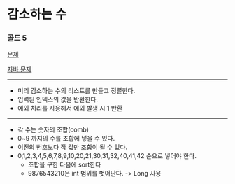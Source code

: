 # 감소하는 수
### 골드 5
[문제](https://www.acmicpc.net/problem/1038)


[자바 문제](https://github.com/SeongUk52/java-coding-test/blob/4cfe39bc45c7c7b90f8d017085d5ba8c9db7164e/src/%EB%B0%B1%ED%8A%B8%EB%9E%98%ED%82%B9/BJ1038/Main.java)

---


- 미리 감소하는 수의 리스트를 만들고 정렬한다.
- 입력된 인덱스의 값을 반환한다.
- 예외 처리를 사용해서 예외 발생 시 1 반환

---

- 각 수는 숫자의 조합(comb)
- 0~9 까지의 수를 조합에 넣을 수 있다.
- 이전의 번호보다 작 값만 조합이 될 수 있다.
- 0,1,2,3,4,5,6,7,8,9,10,20,21,30,31,32,40,41,42 순으로 넣어야 한다.
  - 조합을 구한 다음에 sort한다
  - 9876543210은 int 범위를 벗어난다. -> Long 사용